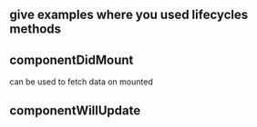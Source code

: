 ## give examples where you used lifecycles methods

## componentDidMount 

can be used to fetch data on mounted


## componentWillUpdate

